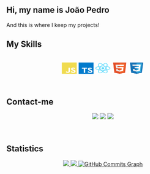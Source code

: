## Hi, my name is João Pedro
And this is where I keep my projects!

## My Skills
<p align="center"  style="display: inline_block"><br>
  <img align="center" alt="Joao-Js" height="30" width="40" src="https://raw.githubusercontent.com/devicons/devicon/master/icons/javascript/javascript-plain.svg">
  <img align="center" alt="Joao-Ts" height="30" width="40" src="https://raw.githubusercontent.com/devicons/devicon/master/icons/typescript/typescript-plain.svg">
  <img align="center" alt="Joao-React" height="30" width="40" src="https://raw.githubusercontent.com/devicons/devicon/master/icons/react/react-original.svg">
  <img align="center" alt="Joao-HTML" height="30" width="40" src="https://raw.githubusercontent.com/devicons/devicon/master/icons/html5/html5-original.svg">
  <img align="center" alt="Joao-CSS" height="30" width="40" src="https://raw.githubusercontent.com/devicons/devicon/master/icons/css3/css3-original.svg">
 </p>
<br />

## Contact-me
<p align="center" >
  <a href="https://www.instagram.com/dompedro_iv/" target="_blank"><img src="https://img.shields.io/badge/-Instagram-%23E4405F?style=for-the-badge&logo=instagram&logoColor=white" target="_blank"></a>
  <a href = "mailto:joao21731@gmail.com"><img src="https://img.shields.io/badge/-Gmail-%23333?style=for-the-badge&logo=gmail&logoColor=white" target="_blank"></a>
  <a href="https://www.linkedin.com/in/jo%C3%A3o-pedro-smylle/" target="_blank"><img src="https://img.shields.io/badge/-LinkedIn-%230077B5?style=for-the-badge&logo=linkedin&logoColor=white" target="_blank"></a>
</p>

<br />

## Statistics
<p align="center">
  <a href="https://github.com/Smylle3">
  <img height="180em" src="https://github-readme-stats.vercel.app/api?username=Smylle3&show_icons=true&theme=synthwave&include_all_commits=true&count_private=true&bg_color=30,e96443,904e95&title_color=fff&text_color=fff"/>
  <img height="180em" src="https://github-readme-stats.vercel.app/api/top-langs/?username=Smylle3&layout=compact&langs_count=7&theme=synthwave&bg_color=30,e96443,904e95&title_color=fff&text_color=fff"/>
  <img height="287em" src="https://activity-graph.herokuapp.com/graph?username=Smylle3&theme=synthwave&bg_color=904e95&color=fff&line=fff&point=0891b2&area_color=e96443&area=true&hide_border=true&custom_title=GitHub%20Commits%20Graph" alt="GitHub Commits Graph" /></a>
</p>



